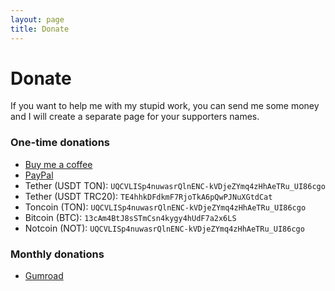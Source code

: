 ```yaml
---
layout: page
title: Donate
---
```


# Donate

If you want to help me with my stupid work, you can send me some money and I will create a separate page for your supporters names.

### One-time donations

- [Buy me a coffee](https://buymeacoff.ee/tophackr)
- [PayPal](https://paypal.me/tophackr2)
- Tether (USDT TON): `UQCVLISp4nuwasrQlnENC-kVDjeZYmq4zHhAeTRu_UI86cgo`
- Tether (USDT TRC20): `TE4hhkDFdkmF7RjoTkA6pQwPJNuXGtdCat`
- Toncoin (TON): `UQCVLISp4nuwasrQlnENC-kVDjeZYmq4zHhAeTRu_UI86cgo`
- Bitcoin (BTC): `13cAm4BtJ8sSTmCsn4kygy4hUdF7a2x6LS`
- Notcoin (NOT): `UQCVLISp4nuwasrQlnENC-kVDjeZYmq4zHhAeTRu_UI86cgo`

### Monthly donations

- [Gumroad](https://tophackr.gumroad.com/l/gmbns)